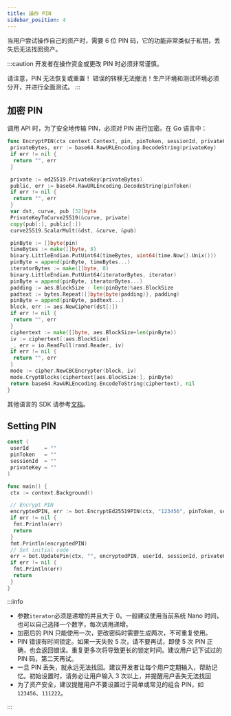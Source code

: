 ```yaml
---
title: 操作 PIN
sidebar_position: 4
---
```


当用户尝试操作自己的资产时，需要 6 位 PIN 码，它的功能非常类似于私钥，丢失后无法找回资产。

:::caution
开发者在操作资金或更改 PIN 时必须非常谨慎。

请注意，PIN 无法恢复或重置！ 错误的转移无法撤消！生产环境和测试环境必须分开，并进行全面测试。
:::

## 加密 PIN

调用 API 时，为了安全地传输 PIN，必须对 PIN 进行加密。在 Go 语言中：

```go
func EncryptPIN(ctx context.Context, pin, pinToken, sessionId, privateKey string, iterator uint64) (string, error) {
 privateBytes, err := base64.RawURLEncoding.DecodeString(privateKey)
 if err != nil {
  return "", err
 }

 private := ed25519.PrivateKey(privateBytes)
 public, err := base64.RawURLEncoding.DecodeString(pinToken)
 if err != nil {
  return "", err
 }
 var dst, curve, pub [32]byte
 PrivateKeyToCurve25519(&curve, private)
 copy(pub[:], public[:])
 curve25519.ScalarMult(&dst, &curve, &pub)

 pinByte := []byte(pin)
 timeBytes := make([]byte, 8)
 binary.LittleEndian.PutUint64(timeBytes, uint64(time.Now().Unix()))
 pinByte = append(pinByte, timeBytes...)
 iteratorBytes := make([]byte, 8)
 binary.LittleEndian.PutUint64(iteratorBytes, iterator)
 pinByte = append(pinByte, iteratorBytes...)
 padding := aes.BlockSize - len(pinByte)%aes.BlockSize
 padtext := bytes.Repeat([]byte{byte(padding)}, padding)
 pinByte = append(pinByte, padtext...)
 block, err := aes.NewCipher(dst[:])
 if err != nil {
  return "", err
 }
 ciphertext := make([]byte, aes.BlockSize+len(pinByte))
 iv := ciphertext[:aes.BlockSize]
 _, err = io.ReadFull(rand.Reader, iv)
 if err != nil {
  return "", err
 }
 mode := cipher.NewCBCEncrypter(block, iv)
 mode.CryptBlocks(ciphertext[aes.BlockSize:], pinByte)
 return base64.RawURLEncoding.EncodeToString(ciphertext), nil
}
```

其他语言的 SDK 请参考[文档](/docs/resources/sdk)。

## Setting PIN

```go
const (
 userId     = ""
 pinToken   = ""
 sessionId  = ""
 privateKey = ""
)

func main() {
 ctx := context.Background()

 // Encrypt PIN
 encryptedPIN, err := bot.EncryptEd25519PIN(ctx, "123456", pinToken, sessionId, privateKey, uint64(time.Now().UnixNano()))
 if err != nil {
  fmt.Println(err)
  return
 }
 fmt.Println(encryptedPIN)
 // Set initial code
 err = bot.UpdatePin(ctx, "", encryptedPIN, userId, sessionId, privateKey)
 if err != nil {
  fmt.Println(err)
  return
 }
}
```

:::info

- 参数`iterator`必须是递增的并且大于 0。一般建议使用当前系统 Nano 时间，也可以自己选择一个数字，每次调用递增。
- 加密后的 PIN 只能使用一次，更改密码时需要生成两次，不可重复使用。
- PIN 错误有时间锁定。如果一天失败 5 次，请不要再试，即使 5 次 PIN 正确，也会返回错误。重复更多次将导致更长的锁定时间。建议用户记下试过的 PIN 码，第二天再试。
- 一旦 PIN 丢失，就永远无法找回。建议开发者让每个用户定期输入，帮助记忆。初始设置时，请务必让用户输入 3 次以上，并提醒用户丢失无法找回
- 为了资产安全，建议提醒用户不要设置过于简单或常见的组合 PIN，如`123456`、`111222`。

:::
